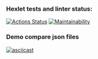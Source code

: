 ### Hexlet tests and linter status:
[![Actions Status](https://github.com/Sabshor/java-project-71/actions/workflows/hexlet-check.yml/badge.svg)](https://github.com/Sabshor/java-project-71/actions)
[![Maintainability](https://api.codeclimate.com/v1/badges/f5d7617508343d8e5c1b/maintainability)](https://codeclimate.com/github/Sabshor/java-project-71/maintainability)

### Demo compare json files
[![asciicast](https://asciinema.org/a/wM5QyGJqJK440j64etM1XgFFG.svg)](https://asciinema.org/a/wM5QyGJqJK440j64etM1XgFFG)
